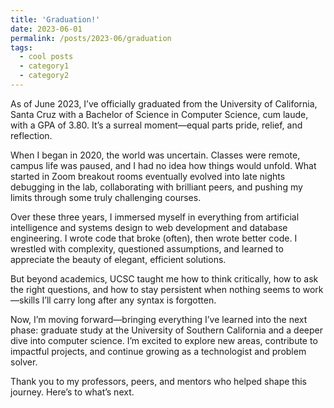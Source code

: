 ```yaml
---
title: 'Graduation!'
date: 2023-06-01
permalink: /posts/2023-06/graduation
tags:
  - cool posts
  - category1
  - category2
---
```


As of June 2023, I’ve officially graduated from the University of California, Santa Cruz with a Bachelor of Science in Computer Science, cum laude, with a GPA of 3.80. It’s a surreal moment—equal parts pride, relief, and reflection.

When I began in 2020, the world was uncertain. Classes were remote, campus life was paused, and I had no idea how things would unfold. What started in Zoom breakout rooms eventually evolved into late nights debugging in the lab, collaborating with brilliant peers, and pushing my limits through some truly challenging courses.

Over these three years, I immersed myself in everything from artificial intelligence and systems design to web development and database engineering. I wrote code that broke (often), then wrote better code. I wrestled with complexity, questioned assumptions, and learned to appreciate the beauty of elegant, efficient solutions.

But beyond academics, UCSC taught me how to think critically, how to ask the right questions, and how to stay persistent when nothing seems to work—skills I’ll carry long after any syntax is forgotten.

Now, I’m moving forward—bringing everything I’ve learned into the next phase: graduate study at the University of Southern California and a deeper dive into computer science. I’m excited to explore new areas, contribute to impactful projects, and continue growing as a technologist and problem solver.

Thank you to my professors, peers, and mentors who helped shape this journey. Here’s to what’s next.

